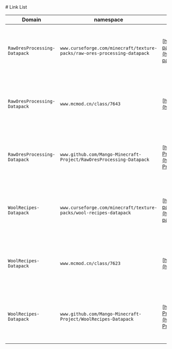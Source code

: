 <link href="http://github.com/yrgoldteeth/darkdowncss/raw/master/darkdown.css" rel="stylesheet"></link>
# Link List

| Domain | namespace | raw_url | transfer_url |
|--------|-----------|---------|--------------|
| `RawOresProcessing-Datapack` | `www.curseforge.com/minecraft/texture-packs/raw-ores-processing-datapack` | [https://www.curseforge.com/minecraft/texture-packs/raw-ores-processing-datapack](https://www.curseforge.com/minecraft/texture-packs/raw-ores-processing-datapack) | [https://mango-serives.github.io/src/link-list/RawOresProcessing-Datapack/curseforge](https://mango-serives.github.io/src/link-list/RawOresProcessing-Datapack/curseforge) |
| `RawOresProcessing-Datapack` | `www.mcmod.cn/class/7643` | [https://www.mcmod.cn/class/7643](https://www.mcmod.cn/class/7643) | [https://mango-serives.github.io/src/link-list/RawOresProcessing-Datapack/mcmod](https://mango-serives.github.io/src/link-list/RawOresProcessing-Datapack/mcmod) |
| `RawOresProcessing-Datapack` | `www.github.com/Mango-Minecraft-Project/RawOresProcessing-Datapack` | [https://www.github.com/Mango-Minecraft-Project/RawOresProcessing-Datapack](https://www.github.com/Mango-Minecraft-Project/RawOresProcessing-Datapack) | [https://mango-serives.github.io/src/link-list/RawOresProcessing-Datapack/github](https://mango-serives.github.io/src/link-list/RawOresProcessing-Datapack/github) |
| `WoolRecipes-Datapack` | `www.curseforge.com/minecraft/texture-packs/wool-recipes-datapack` | [https://www.curseforge.com/minecraft/texture-packs/wool-recipes-datapack](https://www.curseforge.com/minecraft/texture-packs/wool-recipes-datapack) | [https://mango-serives.github.io/src/link-list/WoolRecipes-Datapack/curseforge](https://mango-serives.github.io/src/link-list/WoolRecipes-Datapack/curseforge) |
| `WoolRecipes-Datapack` | `www.mcmod.cn/class/7623` | [https://www.mcmod.cn/class/7623](https://www.mcmod.cn/class/7623) | [https://mango-serives.github.io/src/link-list/WoolRecipes-Datapack/mcmod](https://mango-serives.github.io/src/link-list/WoolRecipes-Datapack/mcmod) |
| `WoolRecipes-Datapack` | `www.github.com/Mango-Minecraft-Project/WoolRecipes-Datapack` | [https://www.github.com/Mango-Minecraft-Project/WoolRecipes-Datapack](https://www.github.com/Mango-Minecraft-Project/WoolRecipes-Datapack) | [https://mango-serives.github.io/src/link-list/WoolRecipes-Datapack/github](https://mango-serives.github.io/src/link-list/WoolRecipes-Datapack/github) |
